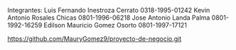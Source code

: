 ﻿Integrantes:
Luis Fernando Inestroza Cerrato		0318-1995-01242
Kevin Antonio Rosales Chicas		0801-1996-06218
Jose Antonio Landa Palma		0801-1992-16259
Edilson Mauricio Gomez Osorto		0801-1997-17121

https://github.com/MauryGomez9/proyecto-de-negocio.git